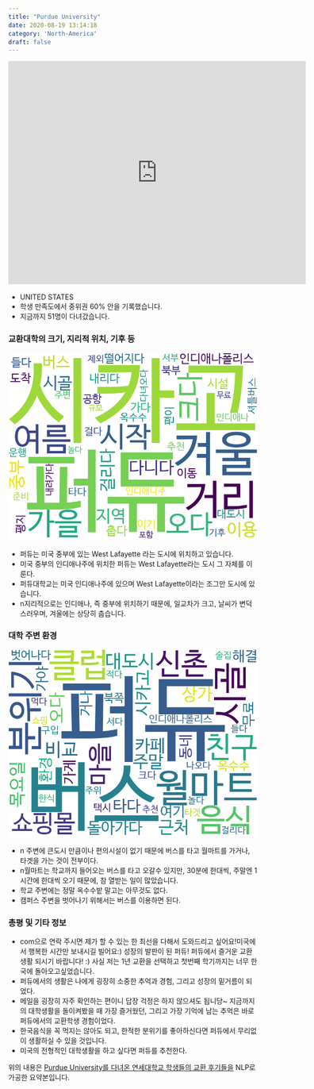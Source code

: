```yaml
---
title: "Purdue University"
date: 2020-08-19 13:14:18
category: 'North-America'
draft: false
---
```


<iframe
width="600"
height="450"
frameborder="0" style="border:0"
src="https://www.google.com/maps/embed/v1/place?key=AIzaSyC9e1AME-pVmWC4hBpFdu5S4dKzyepa3HQ&q=Purdue+University&center=40.4237054,-86.92119459999998&zoom=14" allowfullscreen>
</iframe>

* UNITED STATES
* 학생 만족도에서 중위권 60% 안을 기록했습니다.
* 지금까지 51명이 다녀갔습니다. 

### 교환대학의 크기, 지리적 위치, 기후 등

![gen_info-WordCloud](../univ_wordclouds_okt/gen_info/US000147_gen_info_okt.png)

* 퍼듀는 미국 중부에 있는 West Lafayette 라는 도시에 위치하고 있습니다.
* 미국 중부의 인디애나주에 위치한 퍼듀는 West Lafayette라는 도시 그 자체를 이룬다.
* 퍼듀대학교는 미국 인디애나주에 있으며 West Lafayette이라는 조그만 도시에 있습니다.
* n지리적으로는 인디애나, 즉 중부에 위치하기 때문에, 일교차가 크고, 날씨가 변덕스러우며, 겨울에는 상당히 춥습니다.


### 대학 주변 환경

![env_info-WordCloud](../univ_wordclouds_okt/env_info/US000147_env_info_okt.png)

* n 주변에 큰도시 만큼이나 편의시설이 없기 때문에 버스를 타고 월마트를 가거나, 타겟을 가는 것이 전부이다.
* n월마트는 학교까지 들어오는 버스를 타고 오갈수 있지만, 30분에 한대씩, 주말엔 1시간에 한대씩 오기 때문에, 참 열받는 일이 많았습니다.
* 학교 주변에는 정말 옥수수밭 말고는 아무것도 없다.
* 캠퍼스 주변을 벗어나기 위해서는 버스를 이용하면 된다.


### 총평 및 기타 정보 
* com으로 연락 주시면 제가 할 수 있는 한 최선을 다해서 도와드리고 싶어요!미국에서 행복한 시간만 보내시길 빌어요:) 성장의 발판이 된 퍼듀! 퍼듀에서 즐거운 교환생활 되시기 바랍니다! :) 사실 저는 1년 교환을 선택하고 첫번째 학기까지는 너무 한국에 돌아오고싶었습니다.
* 퍼듀에서의 생활은 나에게 굉장히 소중한 추억과 경험, 그리고 성장의 밑거름이 되었다.
* 메일을 굉장히 자주 확인하는 편이니 답장 걱정은 하지 않으셔도 됩니당~ 지금까지의 대학생활을 돌이켜봤을 때 가장 즐거웠던, 그리고 가장 기억에 남는 추억은 바로 퍼듀에서의 교환학생 경험이었다.
* 한국음식을 꼭 먹지는 않아도 되고, 한적한 분위기를 좋아하신다면 퍼듀에서 무리없이 생활하실 수 있을 것입니다.
* 미국의 전형적인 대학생활을 하고 싶다면 퍼듀를 추천한다.


위의 내용은 [Purdue University를 다녀온 연세대학교 학생들의 교환 후기들을](http://oia.yonsei.ac.kr/partner/expReport.asp?ucode=US000147&bgbn=A) NLP로 가공한 요약본입니다. 
